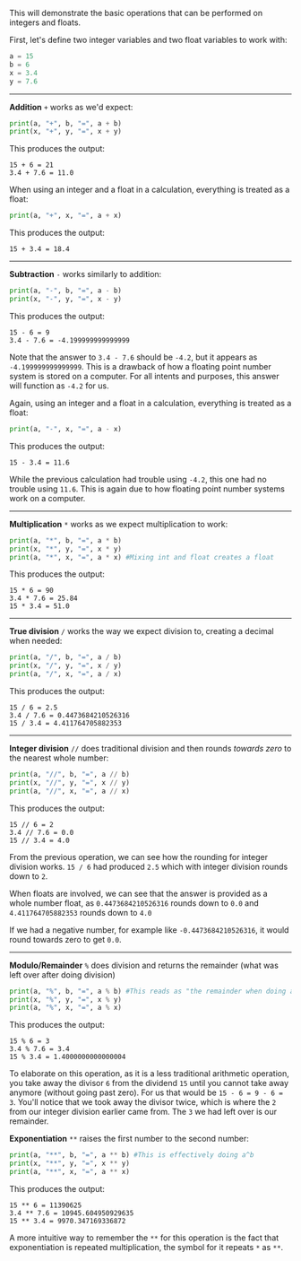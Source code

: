 This will demonstrate the basic operations that can be performed on integers and floats.

First, let's define two integer variables and two float variables to work with:
```python
a = 15
b = 6
x = 3.4
y = 7.6
```

***

**Addition** `+` works as we'd expect:
```python
print(a, "+", b, "=", a + b)
print(x, "+", y, "=", x + y)
```
This produces the output:
```
15 + 6 = 21
3.4 + 7.6 = 11.0
```
When using an integer and a float in a calculation, everything is treated as a float:
```python
print(a, "+", x, "=", a + x)
```
This produces the output:
```
15 + 3.4 = 18.4
```

***

**Subtraction** `-` works similarly to addition:
```python
print(a, "-", b, "=", a - b)
print(x, "-", y, "=", x - y)
```
This produces the output:
```
15 - 6 = 9
3.4 - 7.6 = -4.199999999999999
```
Note that the answer to `3.4 - 7.6` should be `-4.2`, but it appears as `-4.199999999999999`. This is a drawback of how a floating point number system is stored on a computer. For all intents and purposes, this answer will function as `-4.2` for us.

Again, using an integer and a float in a calculation, everything is treated as a float:
```python
print(a, "-", x, "=", a - x)
```
This produces the output:
```
15 - 3.4 = 11.6
```
While the previous calculation had trouble using `-4.2`, this one had no trouble using `11.6`. This is again due to how floating point number systems work on a computer.

***

**Multiplication** `*` works as we expect multiplication to work:
```python
print(a, "*", b, "=", a * b)
print(x, "*", y, "=", x * y)
print(a, "*", x, "=", a * x) #Mixing int and float creates a float
```
This produces the output:
```
15 * 6 = 90
3.4 * 7.6 = 25.84
15 * 3.4 = 51.0
```

***

**True division** `/` works the way we expect division to, creating a decimal when needed:
```python
print(a, "/", b, "=", a / b)
print(x, "/", y, "=", x / y)
print(a, "/", x, "=", a / x)
```
This produces the output:
```
15 / 6 = 2.5
3.4 / 7.6 = 0.4473684210526316
15 / 3.4 = 4.411764705882353
```

***

**Integer division** `//` does traditional division and then rounds *towards zero* to the nearest whole number:
```python
print(a, "//", b, "=", a // b)
print(x, "//", y, "=", x // y)
print(a, "//", x, "=", a // x)
```
This produces the output:
```
15 // 6 = 2
3.4 // 7.6 = 0.0
15 // 3.4 = 4.0
```
From the previous operation, we can see how the rounding for integer division works. `15 / 6` had produced `2.5` which with integer division rounds down to `2`.

When floats are involved, we can see that the answer is provided as a whole number float, as `0.4473684210526316` rounds down to `0.0` and `4.411764705882353` rounds down to `4.0`

If we had a negative number, for example like `-0.4473684210526316`, it would round towards zero to get `0.0`.

***

**Modulo/Remainder** `%` does division and returns the remainder (what was left over after doing division)
```python
print(a, "%", b, "=", a % b) #This reads as "the remainder when doing a / b"
print(x, "%", y, "=", x % y)
print(a, "%", x, "=", a % x)
```
This produces the output:
```
15 % 6 = 3
3.4 % 7.6 = 3.4
15 % 3.4 = 1.4000000000000004
```
To elaborate on this operation, as it is a less traditional arithmetic operation, you take away the divisor `6` from the dividend `15` until you cannot take away anymore (without going past zero). For us that would be `15 - 6 = 9 - 6 = 3`. You'll notice that we took away the divisor twice, which is where the `2` from our integer division earlier came from. The `3` we had left over is our remainder.

**Exponentiation** `**` raises the first number to the second number:
```python
print(a, "**", b, "=", a ** b) #This is effectively doing a^b
print(x, "**", y, "=", x ** y)
print(a, "**", x, "=", a ** x)
```
This produces the output:
```
15 ** 6 = 11390625
3.4 ** 7.6 = 10945.604950929635
15 ** 3.4 = 9970.347169336872
```
A more intuitive way to remember the `**` for this operation is the fact that exponentiation is repeated multiplication, the symbol for it repeats `*` as `**`.